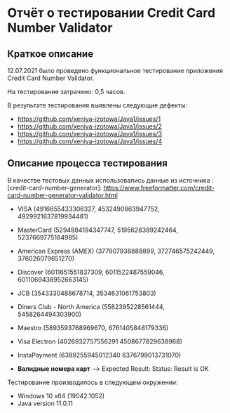 # Отчёт о тестировании Credit Card Number Validator

## Краткое описание

12.07.2021 было проведено функциональное тестирование приложения Credit Card Number Validator.

На тестирование затрачено: 0,5 часов.

В результате тестирования выявлены следующие дефекты:
* https://github.com/xeniya-izotowa/Java1/issues/1
* https://github.com/xeniya-izotowa/Java1/issues/2
* https://github.com/xeniya-izotowa/Java1/issues/3
* https://github.com/xeniya-izotowa/Java1/issues/4

## Описание процесса тестирования

В качестве тестовых данных использовались данные из источника : [credit-card-number-generator]: https://www.freeformatter.com/credit-card-number-generator-validator.html
* VISA (4916655433306327, 4532490863947752, 4929921637819934481)
* MasterCard (5294884194347747, 5195628389242464, 5237669775184985)
* American Express (AMEX) (377907938888899, 372746575242449, 376026079651270)
* Discover (6011651551837309, 6011522487559046, 6011069438952663145) 
* JCB (3543330488678714, 3534631061753803)
* Diners Club - North America (5582395228561444, 5458264494303900) 
* Maestro (5893593768969670, 6761405848179336)
* Visa Electron (4026932757556291 4508677829638968)
* InstaPayment (6389255945012340 6376799013731070)

* **Валидные номера карт** --> Expected Result: Status: Result is OK

Тестирование производилось в следующем окружении:
* Windows 10 x64 (19042.1052)
* Java version 11.0.11
